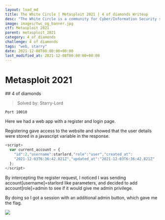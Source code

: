 ```yaml
---
layout: load_md
title: The White Circle | Metasploit 2021 | 4 of diamonds Writeup
desc: "The White Circle is a community for Cyber/Information Security students, enthusiasts and professionals. You can discuss anything related to Security, share your knowledge with others, get help when you need it and proceed further in your journey with amazing people from all over the world."
image: images/twc_og_banner.jpg
ctf: Metasploit 2021
parent: metasploit_2021
category: 4_of_diamonds
challenge: 4 of diamonds
tags: "web, starry"
date: 2021-12-08T00:00:00+00:00
last_modified_at: 2021-12-08T00:00:00+00:00
---
```


<h1 class="heading card-title white-text">Metasploit 2021</h1>
## 4 of diamonds

> Solved by: Starry-Lord

```
Port 10010
```

Here we had a web app with a register and login page.

Registering gave access to the website and showed that the user details were stored in a javascript variable in the response.

```javascript
<script>
  var current_account = {
    "id":2,"username":starlord,"role":"user","created_at":
    "2021-12-03T6:36:42.821Z","updated_at":"2021-12-03T6:36:42.821Z"
  };
</script>
```

By intercepting the register request, I noticed I was sending account[username]=starlord like parameters, and decided to add account[role]=admin to see if it would give me admin privilege.

By doing so I got a session with an additional admin button, which gave me the flag.

![](https://i.imgur.com/dwZKwNy.png)